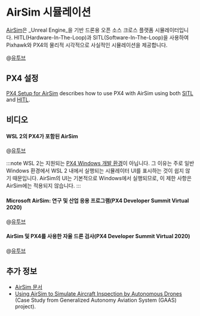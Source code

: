 # AirSim 시뮬레이션

[AirSim](https://microsoft.github.io/AirSim/)은 _Unreal Engine_을 기반 드론용 오픈 소스 크로스 플랫폼 시뮬레이터입니다. HITL(Hardware-In-The-Loop)과 SITL(Software-In-The-Loop)을 사용하여 Pixhawk와 PX4의 물리적 시각적으로 사실적인 시뮬레이션을 제공합니다.

@[유투브](https://youtu.be/-WfTr1-OBGQ) <!-- datestamp:video:youtube:20170216:AirSim Demo -->


## PX4 설정

[PX4 Setup for AirSim](https://microsoft.github.io/AirSim/px4_setup/) describes how to use PX4 with AirSim using both [SITL](https://microsoft.github.io/AirSim/px4_sitl/) and [HITL](https://microsoft.github.io/AirSim/px4_setup/#setting-up-px4-hardware-in-loop).


## 비디오

#### WSL 2의 PX4가 포함된 AirSim

@[유투브](https://youtu.be/DiqgsWIOoW4) <!-- datestamp:video:youtube:20210401:AirSim with PX4 on WSL 2 -->

:::note WSL
2는 지원되는 [PX4 Windows 개발 환경](../dev_setup/dev_env_windows_cygwin.md)이 아닙니다. 그 이유는 주로 일반 Windows 환경에서 WSL 2 내에서 실행되는 시뮬레이터 UI를 표시하는 것이 쉽지 않기 때문입니다. AirSim의 UI는 기본적으로 Windows에서 실행되므로, 이 제한 사항은 AirSim에는 적용되지 않습니다.
:::


#### Microsoft AirSim: 연구 및 산업 응용 프로그램(PX4 Developer Summit Virtual 2020)

@[유투브](https://youtu.be/-YMiKaJYl44) <!-- datestamp:video:youtube:20200716:Microsoft AirSim: Applications to Research and Industry — PX4 Developer Summit Virtual 2020 -->

#### AirSim 및 PX4를 사용한 자율 드론 검사(PX4 Developer Summit Virtual 2020)

@[유투브](https://youtu.be/JDx0MPTlhrg) <!-- datestamp:video:youtube:20200716:Autonomous Drone Inspections using AirSim and PX4 — PX4 Developer Summit Virtual 2020 -->


## 추가 정보

* [AirSim 문서](https://microsoft.github.io/AirSim/)
* [Using AirSim to Simulate Aircraft Inspection by Autonomous Drones](https://gaas.gitbook.io/guide/case-study/using-airsim-to-simulate-aircraft-inspection-by-autonomous-drones) (Case Study from Generalized Autonomy Aviation System (GAAS) project).
